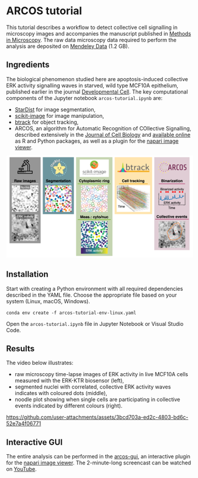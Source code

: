 # ARCOS tutorial

This tutorial describes a workflow to detect collective cell signalling in microscopy images and accompanies the manuscript published in [Methods in Microscopy](https://doi.org/10.1515/mim-2024-0003). 
The raw data microscopy data required to perform the analysis are deposited on [Mendeley Data](http://data.mendeley.com/datasets/z29fyn6kzz) (1.2 GB).

## Ingredients

The biological phenomenon studied here are apoptosis-induced collective ERK activity signalling waves in starved, wild type MCF10A epithelium, published earlier in the journal [Developmental Cell](https://doi.org/10.1016/j.devcel.2021.05.007).
The key computational components of the Jupyter notebook `arcos-tutorial.ipynb` are:

- [StarDist](https://stardist.net) for image segmentation,
- [scikit-image](https://scikit-image.org) for image manipulation,
- [btrack](https://btrack.readthedocs.io/en/latest/) for object tracking,
- ARCOS, an algorithm for Automatic Recognition of COllective Signalling, described extensively in the [Journal of Cell Biology](https://doi.org/10.1083/jcb.202207048) and [available online](https://arcos.gitbook.io/home/) as R and Python packages, as well as a plugin for the [napari image viewer](https://napari.org/stable/).

![Workflow overview](extras/napari-flow.png)

## Installation

Start with creating a Python environment with all required dependencies described in the YAML file. 
Choose the appropriate file based on your system (Linux, macOS, Windows).

```
conda env create -f arcos-tutorial-env-linux.yaml
```

Open the `arcos-tutorial.ipynb` file in Jupyter Notebook or Visual Studio Code.

## Results

The video below illustrates:

- raw microscopy time-lapse images of ERK activity in live MCF10A cells measured with the ERK-KTR biosensor (left),
- segmented nuclei with correlated, collective ERK activity waves indicates with coloured dots (middle),
- noodle plot showing when single cells are participating in collective events indicated by different colours (right).


https://github.com/user-attachments/assets/3bcd703a-ed2c-4803-bd6c-52e7a4f06771

## Interactive GUI

The entire analysis can be performed in the [arcos-gui](https://github.com/bgraedel/arcos-gui), an interactive plugin for the [napari image viewer](https://napari.org/stable/).
The 2-minute-long screencast can be watched on [YouTube](https://youtu.be/vVDYst-1SyM).
